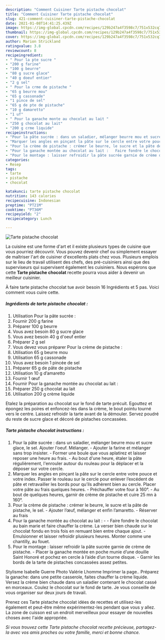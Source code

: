 ```yaml
---
description: "Comment Cuisiner Tarte pistache chocolat"
title: "Comment Cuisiner Tarte pistache chocolat"
slug: 421-comment-cuisiner-tarte-pistache-chocolat
date: 2021-01-08T14:41:25.439Z
image: https://img-global.cpcdn.com/recipes/129b247a4f3598c7/751x532cq70/tarte-pistache-chocolat-photo-principale-de-la-recette.jpg
thumbnail: https://img-global.cpcdn.com/recipes/129b247a4f3598c7/751x532cq70/tarte-pistache-chocolat-photo-principale-de-la-recette.jpg
cover: https://img-global.cpcdn.com/recipes/129b247a4f3598c7/751x532cq70/tarte-pistache-chocolat-photo-principale-de-la-recette.jpg
author: Marion Strickland
ratingvalue: 3.8
reviewcount: 8
recipeingredient:
- " Pour la pte sucre "
- "200 g farine"
- "100 g beurre"
- "80 g sucre glace"
- "40 g doeuf entier"
- "2 g sel"
- " Pour la crme de pistache "
- "65 g beurre mou"
- "65 g cassonade"
- "1 pince de sel"
- "65 g de pte de pistache"
- "10 g damaretto"
- "1 uf"
- " Pour la ganache monte au chocolat au lait "
- "250 g chocolat au lait"
- "200 g crme liquide"
recipeinstructions:
- "Pour la pâte sucrée : dans un saladier, mélanger beurre mou et sucre glace, le sel. Ajouter l&#39;oeuf. Mélanger. Ajouter la farine et mélanger sans trop insister.  Former une boule que vous aplatirez et laisser reposer une heure au frais. Au bout d&#39;une heure, étaler la pâte régulièrement, l&#39;enrouler autour du rouleau pour la déplacer et la déposer sur votre cercle."
- "Marquer les angles en pinçant la pâte sur le cercle entre votre pouce et votre index. Passer le rouleau sur le cercle pour enlever l’excédent de pâte et retravailler les bords pour qu’ils adhèrent bien au cercle. Placer votre pâte au frais quelques heures. Préchauffer votre four à 160°. Au bout de quelques heures, garnir de crème de pistache et cuire 25 mn à 160°."
- "Pour la crème de pistache : crémer le beurre, le sucre et la pâte de pistache, le sel. Ajouter l’œuf, mélanger et enfin l’amaretto. Réserver au frais"
- "Pour la ganache montée au chocolat au lait :   Faire fondre le chocolat au bain marie et faire chauffer la crème. La verser bien chaude sur le chocolat fondu en trois fois en remuant bien entre chaque ajout. Emulsionner et laisser refroidir plusieurs heures. Monter comme une chantilly, au fouet."
- "Pour le montage : laisser refroidir la pâte sucrée garnie de crème de pistache. Placer la ganache montée en poche munie d’une douille Saint Honoré et pochez en cercle à l’aide d’un tourne disque. Garnir les bords de la tarte de pistaches concassées assez petites."
categories:
- Resep
tags:
- tarte
- pistache
- chocolat

katakunci: tarte pistache chocolat 
nutrition: 143 calories
recipecuisine: Indonesian
preptime: "PT21M"
cooktime: "PT36M"
recipeyield: "2"
recipecategory: Lunch

---
```



![Tarte pistache chocolat](https://img-global.cpcdn.com/recipes/129b247a4f3598c7/751x532cq70/tarte-pistache-chocolat-photo-principale-de-la-recette.jpg)

La cuisine est une forme d'art et il existe plusieurs types de cuisine que vous pourriez découvrir. Vous pouvez devenir chef ou simplement essayer de maîtriser l'art de cuisiner d'excellents plats chez vous. Plusieurs emplois sur le lieu de travail utilisent des chefs, des pré-cuisiniers ainsi que des superviseurs qui supervisent également les cuisiniers. Nous espérons que cette <strong> Tarte pistache chocolat </strong> recette pourra vous aider à devenir un meilleur cuisinier.

<!--inarticleads1-->

À faire tarte pistache chocolat tue avoir besoin 16 Ingrédients et 5 pas. Voici comment vous cuire cette.

##### Ingrédients de tarte pistache chocolat :

1. Utilisation  Pour la pâte sucrée :
1. Fournir 200 g farine
1. Préparer 100 g beurre
1. Vous avez besoin 80 g sucre glace
1. Vous avez besoin 40 g d&#39;oeuf entier
1. Préparer 2 g sel
1. Vous devez vous préparer  Pour la crème de pistache :
1. Utilisation 65 g beurre mou
1. Utilisation 65 g cassonade
1. Vous avez besoin 1 pincée de sel
1. Préparer 65 g de pâte de pistache
1. Utilisation 10 g d’amaretto
1. Fournir 1 œuf
1. Fournir  Pour la ganache montée au chocolat au lait :
1. Préparer 250 g chocolat au lait
1. Utilisation 200 g crème liquide


Etalez la préparation au chocolat sur le fond de tarte précuit. Egouttez et épongez les poires et enfoncez-les dans la crème, le bout pointu tourné vers le centre. Laissez refroidir la tarte avant de la démouler. Servez poudré du reste de sucre glace et décoré de pistaches concassées. 

<!--inarticleads2-->

##### Tarte pistache chocolat instructions :

1. Pour la pâte sucrée : dans un saladier, mélanger beurre mou et sucre glace, le sel. Ajouter l&#39;oeuf. Mélanger. - Ajouter la farine et mélanger sans trop insister.  - Former une boule que vous aplatirez et laisser reposer une heure au frais. - Au bout d&#39;une heure, étaler la pâte régulièrement, l&#39;enrouler autour du rouleau pour la déplacer et la déposer sur votre cercle.
1. Marquer les angles en pinçant la pâte sur le cercle entre votre pouce et votre index. Passer le rouleau sur le cercle pour enlever l’excédent de pâte et retravailler les bords pour qu’ils adhèrent bien au cercle. Placer votre pâte au frais quelques heures. - Préchauffer votre four à 160°. - Au bout de quelques heures, garnir de crème de pistache et cuire 25 mn à 160°.
1. Pour la crème de pistache : crémer le beurre, le sucre et la pâte de pistache, le sel. - Ajouter l’œuf, mélanger et enfin l’amaretto. - Réserver au frais
1. Pour la ganache montée au chocolat au lait : -   - Faire fondre le chocolat au bain marie et faire chauffer la crème. La verser bien chaude sur le chocolat fondu en trois fois en remuant bien entre chaque ajout. - Emulsionner et laisser refroidir plusieurs heures. Monter comme une chantilly, au fouet.
1. Pour le montage : laisser refroidir la pâte sucrée garnie de crème de pistache. - Placer la ganache montée en poche munie d’une douille Saint Honoré et pochez en cercle à l’aide d’un tourne disque. - Garnir les bords de la tarte de pistaches concassées assez petites.


Stylisme Isabelle Guerre Photo Valérie Lhomme Imprimer la page.. Préparez la ganache: dans une petite casserole, faites chauffer la crème liquide. Versez la crème bien chaude dans un saladier contenant le chocolat cassé en morceaux. Coulez le chocolat sur le fond de tarte. Je vous conseille de vous organiser sur deux jours de travail. 

<!--inarticleads1-->

<p>
Prenez ces Tarte pistache chocolat idées de recettes et utilisez-les également et peut-être même expérimentez-les pendant que vous y allez. La zone de cuisson est un endroit merveilleux pour essayer de nouvelles choses avec l'aide appropriée.
</p>

<p>
<i>Si vous trouvez cette Tarte pistache chocolat recette précieuse, partagez-la avec vos amis proches ou votre famille, merci et bonne chance.</i>
</p>

